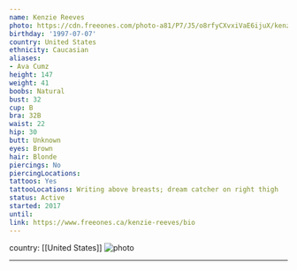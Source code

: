 ```yaml
---
name: Kenzie Reeves
photo: https://cdn.freeones.com/photo-a81/P7/J5/o8rfyCXvxiVaE6ijuX/kenzie-reeves-avatar-1_teaser.jpg
birthday: '1997-07-07'
country: United States
ethnicity: Caucasian
aliases:
- Ava Cumz
height: 147
weight: 41
boobs: Natural
bust: 32
cup: B
bra: 32B
waist: 22
hip: 30
butt: Unknown
eyes: Brown
hair: Blonde
piercings: No
piercingLocations:
tattoos: Yes
tattooLocations: Writing above breasts; dream catcher on right thigh
status: Active
started: 2017
until:
link: https://www.freeones.ca/kenzie-reeves/bio
---
```

country: [[United States]]
![photo](https://cdn.freeones.com/photo-a81/P7/J5/o8rfyCXvxiVaE6ijuX/kenzie-reeves-avatar-1_teaser.jpg)
***

